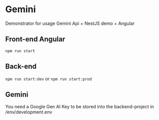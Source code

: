 # Gemini

Demonstrator for usage Gemini Api + NestJS demo + Angular

## Front-end Angular
`npm run start`

## Back-end
`npm run start:dev`
or
`npm run start:prod`

## Gemini
You need a Google Gen AI Key to be stored into the backend-project in /env/development.env

